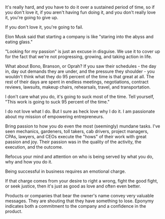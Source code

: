 
It's really hard, and you have to do it over a sustained period of time, so if you don't love it, if you aren't having fun doing it, and you don't really love it, you're going to give up.

If you don't love it, you're going to fail.

Elon Musk said that starting a company is like "staring into the abyss and eating glass."

"Looking for my passion" is just an excuse in disguise. We use it to cover up for the fact that we're not progressing, growing, and taking action in life.

What about Bono, Branson, or Oprah? If you saw their schedules - the day in, day out demands they are under, and the pressure they shoulder - you wouldn't think what they do 95 percent of the time is that great at all. The rest of their days are spent in endless meetings, negotiations, contract reviews, lawsuits, makeup chairs, rehearsals, travel, and transportation.

I don't care what you do, it's going to suck most of the time. Tell yourself, "This work is going to suck 95 percent of the time."

I do not love what I do. But I sure as heck love why I do it. I am passionate about my mission of empowering entrepreneurs.

Bring passion to how you do even the most (seemingly) mundane tasks. I've seen mechanics, gardeners, toll takers, cab drivers, project managers, CPAs, lawyers, and CEOs execute the "hows" of their work with great passion and joy. Their passion was in the quality of the activity, the execution, and the outcome.

Refocus your mind and attention on who is being served by what you do, why and how you do it.

Being successful in business requires an emotional charge.

If that charge comes from your desire to right a wrong, fight the good fight, or seek justice, then it's just as good as love and often even better.

Products or companies that bear the owner's name convey very valuable messages. They are shouting that they have something to lose. Eponymy indicates both a commitment to the company and a confidence in the product.
